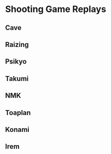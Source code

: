 Shooting Game Replays
=====================

## Cave

## Raizing

## Psikyo

## Takumi

## NMK

## Toaplan

## Konami

## Irem

